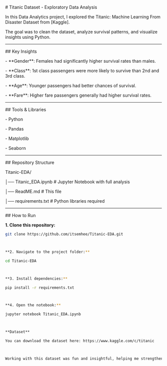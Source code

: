 \# Titanic Dataset - Exploratory Data Analysis



In this Data Analytics project, I explored the Titanic: Machine Learning From Disaster Dataset from \[Kaggle].  

The goal was to clean the dataset, analyze survival patterns, and visualize insights using Python.



---



\## Key Insights

\- \*\*Gender\*\*: Females had significantly higher survival rates than males.  

\- \*\*Class\*\*: 1st class passengers were more likely to survive than 2nd and 3rd class.  

\- \*\*Age\*\*: Younger passengers had better chances of survival.  

\- \*\*Fare\*\*: Higher fare passengers generally had higher survival rates.  



---



\## Tools \& Libraries

\- Python 

\- Pandas  

\- Matplotlib  

\- Seaborn  



---



\## Repository Structure

Titanic-EDA/

│── Titanic\_EDA.ipynb # Jupyter Notebook with full analysis

│── ReadME.md # This file

│── requirements.txt # Python libraries required



---



\## How to Run

**1. Clone this repository:**  

```bash
git clone https://github.com/itsemhee/Titanic-EDA.git



**2. Navigate to the project folder:**

cd Titanic-EDA



**3. Install dependencies:**

pip install -r requirements.txt



**4. Open the notebook:**

jupyter notebook Titanic_EDA.ipynb



**Dataset**

You can download the dataset here: https://www.kaggle.com/c/titanic



Working with this dataset was fun and insightful, helping me strengthen my skills in data cleaning, visualization, and analysis while uncovering interesting patterns in the Titanic passenger data.

